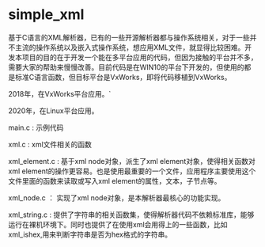 # simple_xml
基于C语言的XML解析器，已有的一些开源解析器都与操作系统相关，对于一些并不主流的操作系统以及嵌入式操作系统，想应用XML文件，就显得比较困难。开发本项目的目的在于开发一个能在多平台应用的代码，但因为接触的平台并不多，需要大家的帮助来慢慢改善。目前代码是在WIN10的平台下开发的，但使用的都是标准C语言函数，但目标平台是VxWorks，即将代码移植到VxWorks。

2018年，在VxWorks平台应用。`

2020年，在Linux平台应用。

main.c : 示例代码

xml.c : xml文件相关的函数

xml_element.c : 基于xml node对象，派生了xml element对象，使得相关函数对xml element的操作更容易。也是使用最重要的一个文件，应用程序主要使用这个文件里面的函数来读取或写入xml element的属性，文本，子节点等。

xml_node.c ： 实现了xml node对象，是本解析器最核心的功能实现。

xml_string.c : 提供了字符串的相关函数集，使得解析器代码不依赖标准库，能够运行在裸机环境下。同时也提供了在使用xml会用得上的一些函数，比如xml_ishex,用来判断字符串是否为hex格式的字符串。
